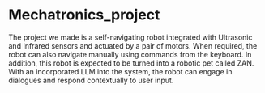 # Mechatronics_project
The project we made is a self-navigating robot integrated with Ultrasonic and Infrared sensors and actuated by a pair of motors. When required, the robot can also navigate manually using commands from the keyboard. In addition, this robot is expected to be turned into a robotic pet called ZAN. With an incorporated LLM into the system, the robot can engage in dialogues and respond contextually to user input.
